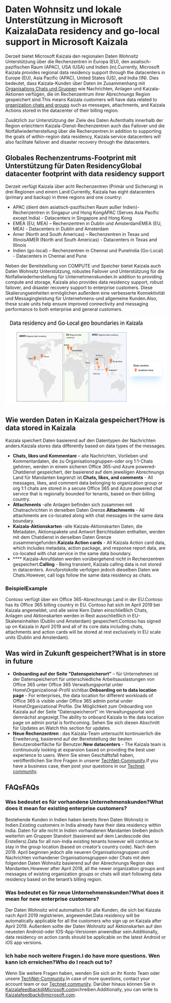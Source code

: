 # <a name="data-residency-and-go-local-support-in-microsoft-kaizala"></a><span data-ttu-id="c52bc-101">Daten Wohnsitz und lokale Unterstützung in Microsoft Kaizala</span><span class="sxs-lookup"><span data-stu-id="c52bc-101">Data residency and go-local support in Microsoft Kaizala</span></span>

<span data-ttu-id="c52bc-102">Derzeit bietet Microsoft Kaizala den regionalen Daten Wohnsitz Unterstützung über die Rechenzentren in Europa (EU), den asiatisch-pazifischen Raum (APAC), USA (USA) und Indien (in).</span><span class="sxs-lookup"><span data-stu-id="c52bc-102">Currently, Microsoft Kaizala provides regional data residency support through the datacenters in Europe (EU), Asia Pacific (APAC), United States (US), and India (IN).</span></span> <span data-ttu-id="c52bc-103">Dies bedeutet, dass Kaizala-Kunden über Daten im Zusammenhang mit [Organisations Chats und Gruppen](https://support.office.com/article/organization-chats-and-groups-in-kaizala-c8a7855c-d232-4914-811c-f6708734dcc3) wie Nachrichten, Anlagen und Kaizala-Aktionen verfügen, die im Rechenzentrum ihrer Abrechnungs Region gespeichert sind.</span><span class="sxs-lookup"><span data-stu-id="c52bc-103">This means Kaizala customers will have data related to [organization chats and groups](https://support.office.com/article/organization-chats-and-groups-in-kaizala-c8a7855c-d232-4914-811c-f6708734dcc3) such as messages, attachments, and Kaizala Actions stored in the datacenter of their billing region.</span></span>

<span data-ttu-id="c52bc-104">Zusätzlich zur Unterstützung der Ziele des Daten Aufenthalts innerhalb der Region erleichtern Kaizala-Dienst-Rechenzentren auch das Failover und die Notfallwiederherstellung über die Rechenzentren.</span><span class="sxs-lookup"><span data-stu-id="c52bc-104">In addition to supporting the goals of within-region data residency, Kaizala service datacenters will also facilitate failover and disaster recovery through the datacenters.</span></span>

## <a name="global-datacenter-footprint-with-data-residency-support"></a><span data-ttu-id="c52bc-105">Globales Rechenzentrums-Footprint mit Unterstützung für Daten Residency</span><span class="sxs-lookup"><span data-stu-id="c52bc-105">Global datacenter footprint with data residency support</span></span>

<span data-ttu-id="c52bc-106">Derzeit verfügt Kaizala über acht Rechenzentren (Primär und Sicherung) in drei Regionen und einem Land:</span><span class="sxs-lookup"><span data-stu-id="c52bc-106">Currently, Kaizala has eight datacenters (primary and backup) in three regions and one country:</span></span>

- <span data-ttu-id="c52bc-107">APAC (dient dem asiatisch-pazifischen Raum außer Indien)-Rechenzentren in Singapur und Hong Kong</span><span class="sxs-lookup"><span data-stu-id="c52bc-107">APAC (Serves Asia Pacific except India) - Datacenters in Singapore and Hong Kong</span></span>
- <span data-ttu-id="c52bc-108">EMEA (EU, MEA) – Rechenzentren in Dublin und Amsterdam</span><span class="sxs-lookup"><span data-stu-id="c52bc-108">EMEA (EU, MEA) - Datacenters in Dublin and Amsterdam</span></span>
- <span data-ttu-id="c52bc-109">Amer (North and South Americas) – Rechenzentren in Texas und Illinois</span><span class="sxs-lookup"><span data-stu-id="c52bc-109">AMER (North and South Americas) - Datacenters in Texas and Illinois</span></span>
- <span data-ttu-id="c52bc-110">Indien (go-local) – Rechenzentren in Chennai und Pune</span><span class="sxs-lookup"><span data-stu-id="c52bc-110">India (Go-Local) - Datacenters in Chennai and Pune</span></span>

<span data-ttu-id="c52bc-111">Neben der Bereitstellung von COMPUTE und Speicher bietet Kaizala auch Daten Wohnsitz Unterstützung, robustes Failover und Unterstützung für die Notfallwiederherstellung für Unternehmenskunden.</span><span class="sxs-lookup"><span data-stu-id="c52bc-111">In addition to providing compute and storage, Kaizala also provides data residency support, robust failover, and disaster recovery support to enterprise customers.</span></span> <span data-ttu-id="c52bc-112">Diese Skalierungseinheiten ermöglichen außerdem eine verbesserte Konnektivität und Messagingleistung für Unternehmens-und allgemeine Kunden.</span><span class="sxs-lookup"><span data-stu-id="c52bc-112">Also, these scale units help ensure improved connectivity and messaging performance to both enterprise and general customers.</span></span> 

![Grafik mit Daten Wohnsitz und lokalen Geo-Grenzen in Kaizala](Images/data-residency-geo-boundaries.png)

## <a name="how-is-data-stored-in-kaizala"></a><span data-ttu-id="c52bc-114">Wie werden Daten in Kaizala gespeichert?</span><span class="sxs-lookup"><span data-stu-id="c52bc-114">How is data stored in Kaizala</span></span>

<span data-ttu-id="c52bc-115">Kaizala speichert Daten basierend auf den Datentypen der Nachrichten anders.</span><span class="sxs-lookup"><span data-stu-id="c52bc-115">Kaizala stores data differently based on data types of the messages.</span></span>

- <span data-ttu-id="c52bc-116">**Chats, likes und Kommentare** – alle Nachrichten, Vorlieben und Kommentardaten, die zu Organisationsgruppen-oder org 1:1-Chats gehören, werden in einem sicheren Office 365-und Azure powered-Chatdienst gespeichert, der basierend auf dem jeweiligen Abrechnungs Land für Mandanten begrenzt ist.</span><span class="sxs-lookup"><span data-stu-id="c52bc-116">**Chats, likes, and comments** - All messages, likes, and comment data belonging to organization group or org 1:1 chats are stored in a secure Office 365 and Azure powered chat service that is regionally bounded for tenants, based on their billing country.</span></span>
- <span data-ttu-id="c52bc-117">**Attachments** -alle Anlagen befinden sich zusammen mit Chatnachrichten in derselben Daten Grenze.</span><span class="sxs-lookup"><span data-stu-id="c52bc-117">**Attachments** - All attachments are co-located along with chat messages in the same data boundary.</span></span>
- <span data-ttu-id="c52bc-118">**Kaizala-Aktionskarten** -alle Kaizala-Aktionskarten Daten, die Metadaten, Aktionspakete und Antwort Berichtsdaten enthalten, werden mit dem Chatdienst in derselben Daten Grenze zusammengefunden.</span><span class="sxs-lookup"><span data-stu-id="c52bc-118">**Kaizala Action cards** - All Kaizala Action card data, which includes metadata, action package, and response report data, are co-located with chat service in the same data boundary.</span></span>
- <span data-ttu-id="c52bc-119">\*\*\*\* Kaizala-Anrufdaten werden vorübergehend nicht in Rechenzentren gespeichert.</span><span class="sxs-lookup"><span data-stu-id="c52bc-119">**Calling** - Being transient, Kaizala calling data is not stored in datacenters.</span></span> <span data-ttu-id="c52bc-120">Anrufprotokolle verfolgen jedoch dieselben Daten wie Chats.</span><span class="sxs-lookup"><span data-stu-id="c52bc-120">However, call logs follow the same data residency as chats.</span></span>

### <a name="example"></a><span data-ttu-id="c52bc-121">Beispiel</span><span class="sxs-lookup"><span data-stu-id="c52bc-121">Example</span></span>

<span data-ttu-id="c52bc-122">Contoso verfügt über ein Office 365-Abrechnungs Land in der EU.</span><span class="sxs-lookup"><span data-stu-id="c52bc-122">Contoso has its Office 365 billing country in EU.</span></span> <span data-ttu-id="c52bc-123">Contoso hat sich im April 2019 bei Kaizala angemeldet, und alle seine Kern Daten einschließlich Chats, Anlagen und Aktionskarten werden in Rest ausschließlich in EU-Skaleneinheiten (Dublin und Amsterdam) gespeichert.</span><span class="sxs-lookup"><span data-stu-id="c52bc-123">Contoso has signed up on Kaizala in April 2019 and all of its core data including chats, attachments and action cards will be stored at rest exclusively in EU scale units (Dublin and Amsterdam).</span></span>

## <a name="what-is-in-store-in-future"></a><span data-ttu-id="c52bc-124">Was wird in Zukunft gespeichert?</span><span class="sxs-lookup"><span data-stu-id="c52bc-124">What is in store in future</span></span>

- <span data-ttu-id="c52bc-125">**Onboarding auf der Seite "Datenspeicherort"** – für Unternehmen ist der Datenspeicherort für unterschiedliche Arbeitsauslastungen von Office 365 unter Office 365 Verwaltungsportal unter Home\Organizational-Profil sichtbar.</span><span class="sxs-lookup"><span data-stu-id="c52bc-125">**Onboarding on to data location page** - For enterprises, the data location for different workloads of Office 365 is visible under Office 365 admin portal under Home\Organizational Profile.</span></span> <span data-ttu-id="c52bc-126">Die Möglichkeit zum Onboarding von Kaizala auf der Seite "Datenspeicherort" im Verwaltungsportal wird demnächst angezeigt.</span><span class="sxs-lookup"><span data-stu-id="c52bc-126">The ability to onboard Kaizala to the data location page on admin portal is forthcoming.</span></span> <span data-ttu-id="c52bc-127">Sehen Sie sich diesen Abschnitt für Updates an.</span><span class="sxs-lookup"><span data-stu-id="c52bc-127">Watch this section for updates.</span></span>
- <span data-ttu-id="c52bc-128">**Neue Rechenzentren** : das Kaizala-Team untersucht kontinuierlich die Erweiterung, basierend auf der Bereitstellung der besten Benutzeroberfläche für Benutzer.</span><span class="sxs-lookup"><span data-stu-id="c52bc-128">**New datacenters** - The Kaizala team is continuously looking at expansion based on providing the best user experience to users.</span></span> <span data-ttu-id="c52bc-129">Wenn Sie einen Geschäftsfall haben, veröffentlichen Sie Ihre Fragen in unserer [TechNet-Community](https://techcommunity.microsoft.com/t5/Microsoft-Kaizala/ct-p/MicrosoftKaizala).</span><span class="sxs-lookup"><span data-stu-id="c52bc-129">If you have a business case, then post your questions in our [Technet community](https://techcommunity.microsoft.com/t5/Microsoft-Kaizala/ct-p/MicrosoftKaizala).</span></span>

## <a name="faqs"></a><span data-ttu-id="c52bc-130">FAQs</span><span class="sxs-lookup"><span data-stu-id="c52bc-130">FAQs</span></span>

### <a name="what-does-it-mean-for-existing-enterprise-customers"></a><span data-ttu-id="c52bc-131">Was bedeutet es für vorhandene Unternehmenskunden?</span><span class="sxs-lookup"><span data-stu-id="c52bc-131">What does it mean for existing enterprise customers?</span></span>

<span data-ttu-id="c52bc-132">Bestehende Kunden in Indien haben bereits Ihren Daten Wohnsitz in Indien.</span><span class="sxs-lookup"><span data-stu-id="c52bc-132">Existing customers in India already have their data residency within India.</span></span> <span data-ttu-id="c52bc-133">Daten für alle nicht in Indien vorhandenen Mandanten bleiben jedoch weiterhin am Gruppen Standort (basierend auf dem Landescode des Erstellers).</span><span class="sxs-lookup"><span data-stu-id="c52bc-133">Data for all non-India existing tenants however will continue to stay in the group location (based on creator’s country code).</span></span> <span data-ttu-id="c52bc-134">Nach dem 2019. April beginnen jedoch alle neueren Organisationsgruppen und Nachrichten vorhandener Organisationsgruppen oder Chats mit dem folgenden Daten Wohnsitz basierend auf der Abrechnungs Region des Mandanten.</span><span class="sxs-lookup"><span data-stu-id="c52bc-134">However after April 2019, all the newer organization groups and messages of existing organization groups or chats will start following data residency based on the tenant’s billing region.</span></span>

### <a name="what-does-it-mean-for-new-enterprise-customers"></a><span data-ttu-id="c52bc-135">Was bedeutet es für neue Unternehmenskunden?</span><span class="sxs-lookup"><span data-stu-id="c52bc-135">What does it mean for new enterprise customers?</span></span>

<span data-ttu-id="c52bc-136">Der Daten Wohnsitz wird automatisch für alle Kunden, die sich bei Kaizala nach April 2019 registrieren, angewendet.</span><span class="sxs-lookup"><span data-stu-id="c52bc-136">Data residency will be automatically applicable for all the customers who sign up on Kaizala after April 2019.</span></span> <span data-ttu-id="c52bc-137">Außerdem sollte der Daten Wohnsitz auf Aktionskarten auf den neuesten Android-oder IOS-App-Versionen anwendbar sein.</span><span class="sxs-lookup"><span data-stu-id="c52bc-137">Additionally, data residency on action cards should be applicable on the latest Android or iOS app versions.</span></span>
 
### <a name="i-do-have-more-questions-who-do-i-reach-out-to"></a><span data-ttu-id="c52bc-138">Ich habe noch weitere Fragen.</span><span class="sxs-lookup"><span data-stu-id="c52bc-138">I do have more questions.</span></span> <span data-ttu-id="c52bc-139">Wen kann ich erreichen?</span><span class="sxs-lookup"><span data-stu-id="c52bc-139">Who do I reach out to?</span></span>

<span data-ttu-id="c52bc-140">Wenn Sie weitere Fragen haben, wenden Sie sich an Ihr Konto Team oder unsere [TechNet-Community](https://techcommunity.microsoft.com/t5/Microsoft-Kaizala/ct-p/MicrosoftKaizala).</span><span class="sxs-lookup"><span data-stu-id="c52bc-140">In case of more questions, contact your account team or our [Technet community](https://techcommunity.microsoft.com/t5/Microsoft-Kaizala/ct-p/MicrosoftKaizala).</span></span> <span data-ttu-id="c52bc-141">Darüber hinaus können Sie in [Kaizalafeedback@Microsoft.com](mailto:kaizalafeedback@microsoft.com)schreiben.</span><span class="sxs-lookup"><span data-stu-id="c52bc-141">Additionally, you can write to [Kaizalafeedback@microsoft.com](mailto:kaizalafeedback@microsoft.com).</span></span>








